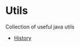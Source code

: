 # Utils
Collection of useful java utils

* [History](https://github.com/incluedu/utils/blob/master/history.md)
